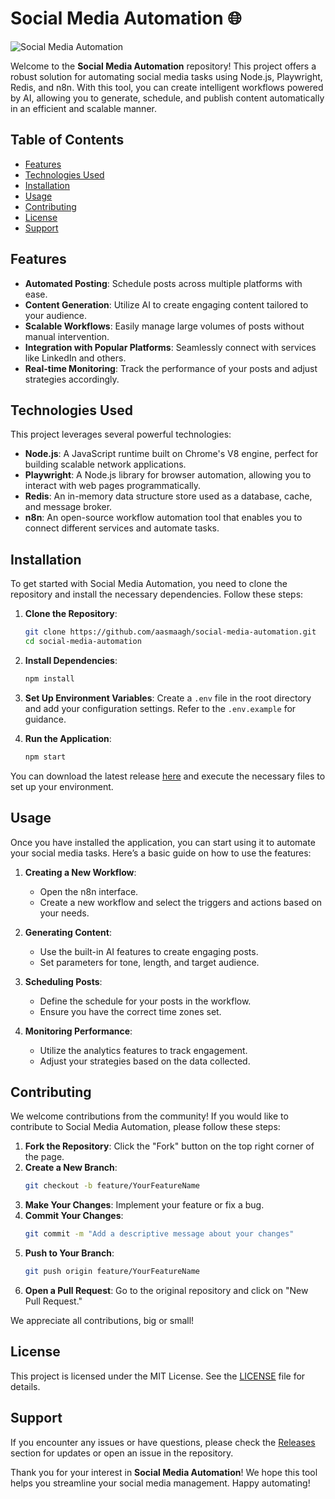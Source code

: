 # Social Media Automation 🌐

![Social Media Automation](https://img.shields.io/badge/Download%20Releases-blue?style=flat&logo=github)

Welcome to the **Social Media Automation** repository! This project offers a robust solution for automating social media tasks using Node.js, Playwright, Redis, and n8n. With this tool, you can create intelligent workflows powered by AI, allowing you to generate, schedule, and publish content automatically in an efficient and scalable manner.

## Table of Contents

- [Features](#features)
- [Technologies Used](#technologies-used)
- [Installation](#installation)
- [Usage](#usage)
- [Contributing](#contributing)
- [License](#license)
- [Support](#support)

## Features

- **Automated Posting**: Schedule posts across multiple platforms with ease.
- **Content Generation**: Utilize AI to create engaging content tailored to your audience.
- **Scalable Workflows**: Easily manage large volumes of posts without manual intervention.
- **Integration with Popular Platforms**: Seamlessly connect with services like LinkedIn and others.
- **Real-time Monitoring**: Track the performance of your posts and adjust strategies accordingly.

## Technologies Used

This project leverages several powerful technologies:

- **Node.js**: A JavaScript runtime built on Chrome's V8 engine, perfect for building scalable network applications.
- **Playwright**: A Node.js library for browser automation, allowing you to interact with web pages programmatically.
- **Redis**: An in-memory data structure store used as a database, cache, and message broker.
- **n8n**: An open-source workflow automation tool that enables you to connect different services and automate tasks.

## Installation

To get started with Social Media Automation, you need to clone the repository and install the necessary dependencies. Follow these steps:

1. **Clone the Repository**:
   ```bash
   git clone https://github.com/aasmaagh/social-media-automation.git
   cd social-media-automation
   ```

2. **Install Dependencies**:
   ```bash
   npm install
   ```

3. **Set Up Environment Variables**: Create a `.env` file in the root directory and add your configuration settings. Refer to the `.env.example` for guidance.

4. **Run the Application**:
   ```bash
   npm start
   ```

You can download the latest release [here](https://github.com/aasmaagh/social-media-automation/releases) and execute the necessary files to set up your environment.

## Usage

Once you have installed the application, you can start using it to automate your social media tasks. Here’s a basic guide on how to use the features:

1. **Creating a New Workflow**:
   - Open the n8n interface.
   - Create a new workflow and select the triggers and actions based on your needs.

2. **Generating Content**:
   - Use the built-in AI features to create engaging posts.
   - Set parameters for tone, length, and target audience.

3. **Scheduling Posts**:
   - Define the schedule for your posts in the workflow.
   - Ensure you have the correct time zones set.

4. **Monitoring Performance**:
   - Utilize the analytics features to track engagement.
   - Adjust your strategies based on the data collected.

## Contributing

We welcome contributions from the community! If you would like to contribute to Social Media Automation, please follow these steps:

1. **Fork the Repository**: Click the "Fork" button on the top right corner of the page.
2. **Create a New Branch**: 
   ```bash
   git checkout -b feature/YourFeatureName
   ```
3. **Make Your Changes**: Implement your feature or fix a bug.
4. **Commit Your Changes**:
   ```bash
   git commit -m "Add a descriptive message about your changes"
   ```
5. **Push to Your Branch**:
   ```bash
   git push origin feature/YourFeatureName
   ```
6. **Open a Pull Request**: Go to the original repository and click on "New Pull Request."

We appreciate all contributions, big or small!

## License

This project is licensed under the MIT License. See the [LICENSE](LICENSE) file for details.

## Support

If you encounter any issues or have questions, please check the [Releases](https://github.com/aasmaagh/social-media-automation/releases) section for updates or open an issue in the repository.

Thank you for your interest in **Social Media Automation**! We hope this tool helps you streamline your social media management. Happy automating!